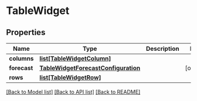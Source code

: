 # TableWidget

## Properties
Name | Type | Description | Notes
------------ | ------------- | ------------- | -------------
**columns** | [**list[TableWidgetColumn]**](TableWidgetColumn.md) |  | 
**forecast** | [**TableWidgetForecastConfiguration**](TableWidgetForecastConfiguration.md) |  | [optional] 
**rows** | [**list[TableWidgetRow]**](TableWidgetRow.md) |  | 

[[Back to Model list]](../README.md#documentation-for-models) [[Back to API list]](../README.md#documentation-for-api-endpoints) [[Back to README]](../README.md)


